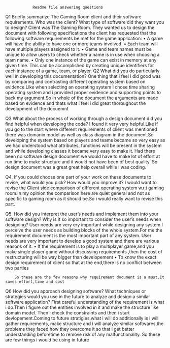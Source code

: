 				Readme file answering questions

Q1
	Briefly summarize The Gaming Room client and their software requirements. Who was the client? What type of software did they want you to design?
		Client was The Gaming Room.
		They wanted us to design the document with following specifications
		the client has requested that the following software requirements be met for the game application:
		•	A game will have the ability to have one or more teams involved.
		•	Each team will have multiple players assigned to it.
		•	Game and team names must be unique to allow users to check whether a name is in use when choosing a team name.
		•	Only one instance of the game can exist in memory at any given time. This can be accomplished by creating unique identifiers 
			for each instance of a game, team, or player.
Q2 
	What did you do particularly well in developing this documentation?
		One thing that i feel i did good was by comparing and contrasting different operating system based on evidence.Like when selecting an operating
		system I chose time sharing operating system and i provided proper evidence and supporting points to back my argument.So in whole of the document
		the arguments are made based on evidence and thats what i feel i did great thoroughout the development of the docuemnt

Q3
	What about the process of working through a design document did you find helpful when developing the code?
		I found it very very helpful.Like if you go to the start where different requirements of client was mentioned there was domanin model as well 
		as class diagram in the document.So developing the system based on players and teams became so very easy as we had understood what attributes,
		functions will be present in the system and while developing classes it became very easy to make it.
		Had there been no software design document we would have to make lot of effort at run time to make structure and it would not have been of best
		quality.
		So design document was a great great help overall while i was coding.

Q4.
	If you could choose one part of your work on these documents to revise, what would you pick? How would you improve it?
		I would want to revise the Client side comparison of different operating system w.r.t gaming room.In my opinion the comparison here are quiet general
		and not as specific to gaming room as it should be.So i would really want to revise this part.

Q5.
	How did you interpret the user’s needs and implement them into your software design? Why is it so important to consider the user’s needs when designing?
		User needs are very ery important while designing any system.I perceive the user needs as building blocks of the whole system.For me the requirement
		document is the most important part of any system.
		User needs are very important to develop a good system and there are various reasons of it.
		•	If the requirement is to play a multiplayer game,and you make single player game without discussing requirements ,then the cost of 
			restructuring will be way bigger than developement
		•	To know the exact design requirement of client so that at the end,there is no conflict between two parties
		
		So these are the few reasons why requirement document is a must.It saves effort,time and cost
Q6
	How did you approach designing software? What techniques or strategies would you use in the future to analyze and design a similar software application?
		First careful understanding of the requirement is what i do.Then i figure out the entities involved in it and make the structure like domain model.
		Then i check the constraints and then i start devlopement.Coming to future stratigies,what i will do additionally is i will gather requirements,
		make structure and i will analyze similar softwares,the problems they faced,how they overcome it so that i get better understanding beforetime to remove
		risk of any malfunctionality.
		So these are few things i would be using in future
		
